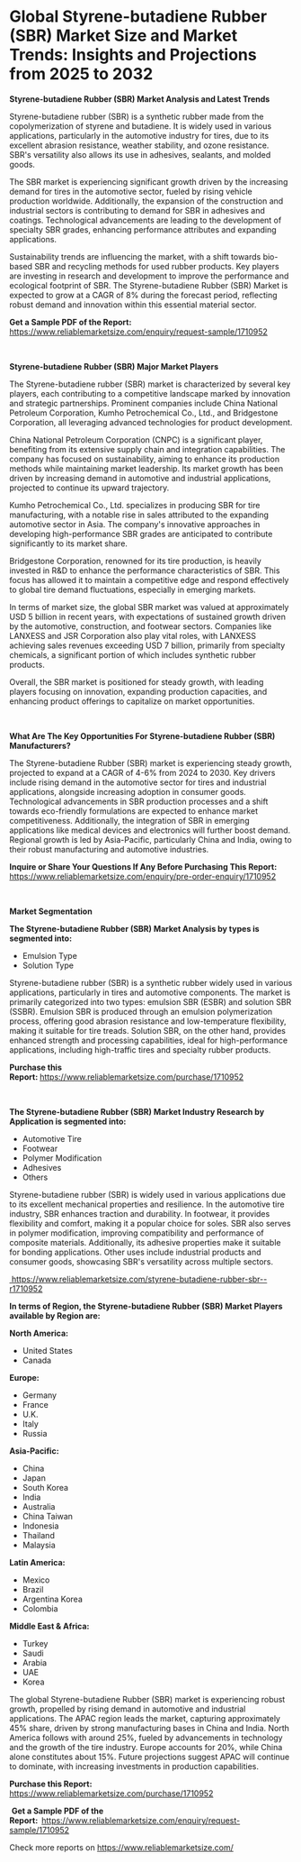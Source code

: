 <p><h1>Global Styrene-butadiene Rubber (SBR) Market Size and Market Trends: Insights and Projections from 2025 to 2032</h1></p><p><strong>Styrene-butadiene Rubber (SBR) Market Analysis and Latest Trends</strong></p>
<p><p>Styrene-butadiene rubber (SBR) is a synthetic rubber made from the copolymerization of styrene and butadiene. It is widely used in various applications, particularly in the automotive industry for tires, due to its excellent abrasion resistance, weather stability, and ozone resistance. SBR's versatility also allows its use in adhesives, sealants, and molded goods.</p><p>The SBR market is experiencing significant growth driven by the increasing demand for tires in the automotive sector, fueled by rising vehicle production worldwide. Additionally, the expansion of the construction and industrial sectors is contributing to demand for SBR in adhesives and coatings. Technological advancements are leading to the development of specialty SBR grades, enhancing performance attributes and expanding applications.</p><p>Sustainability trends are influencing the market, with a shift towards bio-based SBR and recycling methods for used rubber products. Key players are investing in research and development to improve the performance and ecological footprint of SBR. The Styrene-butadiene Rubber (SBR) Market is expected to grow at a CAGR of 8% during the forecast period, reflecting robust demand and innovation within this essential material sector.</p></p>
<p><strong>Get a Sample PDF of the Report:&nbsp;</strong> <a href="https://www.reliablemarketsize.com/enquiry/request-sample/1710952?utm_campaign=1167&utm_medium=2&utm_source=Github&utm_content=ia&utm_term=10012025&utm_id=styrene-butadiene-rubber-sbr">https://www.reliablemarketsize.com/enquiry/request-sample/1710952</a></p>
<p>&nbsp;</p>
<p><strong>Styrene-butadiene Rubber (SBR) Major Market Players</strong></p>
<p><p>The Styrene-butadiene rubber (SBR) market is characterized by several key players, each contributing to a competitive landscape marked by innovation and strategic partnerships. Prominent companies include China National Petroleum Corporation, Kumho Petrochemical Co., Ltd., and Bridgestone Corporation, all leveraging advanced technologies for product development.</p><p>China National Petroleum Corporation (CNPC) is a significant player, benefiting from its extensive supply chain and integration capabilities. The company has focused on sustainability, aiming to enhance its production methods while maintaining market leadership. Its market growth has been driven by increasing demand in automotive and industrial applications, projected to continue its upward trajectory.</p><p>Kumho Petrochemical Co., Ltd. specializes in producing SBR for tire manufacturing, with a notable rise in sales attributed to the expanding automotive sector in Asia. The company's innovative approaches in developing high-performance SBR grades are anticipated to contribute significantly to its market share.</p><p>Bridgestone Corporation, renowned for its tire production, is heavily invested in R&D to enhance the performance characteristics of SBR. This focus has allowed it to maintain a competitive edge and respond effectively to global tire demand fluctuations, especially in emerging markets.</p><p>In terms of market size, the global SBR market was valued at approximately USD 5 billion in recent years, with expectations of sustained growth driven by the automotive, construction, and footwear sectors. Companies like LANXESS and JSR Corporation also play vital roles, with LANXESS achieving sales revenues exceeding USD 7 billion, primarily from specialty chemicals, a significant portion of which includes synthetic rubber products.</p><p>Overall, the SBR market is positioned for steady growth, with leading players focusing on innovation, expanding production capacities, and enhancing product offerings to capitalize on market opportunities.</p></p>
<p>&nbsp;</p>
<p><strong>What Are The Key Opportunities For Styrene-butadiene Rubber (SBR) Manufacturers?</strong></p>
<p><p>The Styrene-butadiene Rubber (SBR) market is experiencing steady growth, projected to expand at a CAGR of 4-6% from 2024 to 2030. Key drivers include rising demand in the automotive sector for tires and industrial applications, alongside increasing adoption in consumer goods. Technological advancements in SBR production processes and a shift towards eco-friendly formulations are expected to enhance market competitiveness. Additionally, the integration of SBR in emerging applications like medical devices and electronics will further boost demand. Regional growth is led by Asia-Pacific, particularly China and India, owing to their robust manufacturing and automotive industries.</p></p>
<p><strong>Inquire or Share Your Questions If Any Before Purchasing This Report:</strong> <a href="https://www.reliablemarketsize.com/enquiry/pre-order-enquiry/1710952?utm_campaign=1167&utm_medium=2&utm_source=Github&utm_content=ia&utm_term=10012025&utm_id=styrene-butadiene-rubber-sbr">https://www.reliablemarketsize.com/enquiry/pre-order-enquiry/1710952</a></p>
<p>&nbsp;</p>
<p><strong>Market Segmentation</strong></p>
<p><strong>The Styrene-butadiene Rubber (SBR) Market Analysis by types is segmented into:</strong></p>
<p><ul><li>Emulsion Type</li><li>Solution Type</li></ul></p>
<p><p>Styrene-butadiene rubber (SBR) is a synthetic rubber widely used in various applications, particularly in tires and automotive components. The market is primarily categorized into two types: emulsion SBR (ESBR) and solution SBR (SSBR). Emulsion SBR is produced through an emulsion polymerization process, offering good abrasion resistance and low-temperature flexibility, making it suitable for tire treads. Solution SBR, on the other hand, provides enhanced strength and processing capabilities, ideal for high-performance applications, including high-traffic tires and specialty rubber products.</p></p>
<p><strong>Purchase this Report:&nbsp;</strong><a href="https://www.reliablemarketsize.com/purchase/1710952?utm_campaign=1167&utm_medium=2&utm_source=Github&utm_content=ia&utm_term=10012025&utm_id=styrene-butadiene-rubber-sbr">https://www.reliablemarketsize.com/purchase/1710952</a></p>
<p>&nbsp;</p>
<p><strong>The Styrene-butadiene Rubber (SBR) Market Industry Research by Application is segmented into:</strong></p>
<p><ul><li>Automotive Tire</li><li>Footwear</li><li>Polymer Modification</li><li>Adhesives</li><li>Others</li></ul></p>
<p><p>Styrene-butadiene rubber (SBR) is widely used in various applications due to its excellent mechanical properties and resilience. In the automotive tire industry, SBR enhances traction and durability. In footwear, it provides flexibility and comfort, making it a popular choice for soles. SBR also serves in polymer modification, improving compatibility and performance of composite materials. Additionally, its adhesive properties make it suitable for bonding applications. Other uses include industrial products and consumer goods, showcasing SBR's versatility across multiple sectors.</p></p>
<p><a href="https://www.reliablemarketsize.com/styrene-butadiene-rubber-sbr--r1710952?utm_campaign=1167&utm_medium=2&utm_source=Github&utm_content=ia&utm_term=10012025&utm_id=styrene-butadiene-rubber-sbr">&nbsp;https://www.reliablemarketsize.com/styrene-butadiene-rubber-sbr--r1710952</a></p>
<p><strong>In terms of Region, the Styrene-butadiene Rubber (SBR) Market Players available by Region are:</strong></p>
<p>
    <p> <strong> North America: </strong>
        <ul>
            <li>United States</li>
            <li>Canada</li>
        </ul>
        </p> 
    <p> <strong> Europe: </strong>
        <ul>
            <li>Germany</li>
            <li>France</li>
            <li>U.K.</li>
            <li>Italy</li>
            <li>Russia</li>
        </ul>
        </p> 
    <p> <strong> Asia-Pacific: </strong>
        <ul>
            <li>China</li>
            <li>Japan</li>
            <li>South Korea</li>
            <li>India</li>
            <li>Australia</li>
            <li>China Taiwan</li>
            <li>Indonesia</li>
            <li>Thailand</li>
            <li>Malaysia</li>
        </ul>
        </p> 
    <p> <strong> Latin America: </strong>
        <ul>
            <li>Mexico</li>
            <li>Brazil</li>
            <li>Argentina Korea</li>
            <li>Colombia</li>
        </ul>
        </p> 
    <p> <strong> Middle East & Africa: </strong>
        <ul>
            <li>Turkey</li>
            <li>Saudi</li>
            <li>Arabia</li>
            <li>UAE</li>
            <li>Korea</li>
        </ul>
    </p>
    </p>
<p><p>The global Styrene-butadiene Rubber (SBR) market is experiencing robust growth, propelled by rising demand in automotive and industrial applications. The APAC region leads the market, capturing approximately 45% share, driven by strong manufacturing bases in China and India. North America follows with around 25%, fueled by advancements in technology and the growth of the tire industry. Europe accounts for 20%, while China alone constitutes about 15%. Future projections suggest APAC will continue to dominate, with increasing investments in production capabilities.</p></p>
<p><strong>Purchase this Report: </strong><a href="https://www.reliablemarketsize.com/purchase/1710952?utm_campaign=1167&utm_medium=2&utm_source=Github&utm_content=ia&utm_term=10012025&utm_id=styrene-butadiene-rubber-sbr">https://www.reliablemarketsize.com/purchase/1710952</a></p>
<p>&nbsp;<strong>Get a Sample PDF of the Report:&nbsp;&nbsp;</strong><a href="https://www.reliablemarketsize.com/enquiry/request-sample/1710952?utm_campaign=1167&utm_medium=2&utm_source=Github&utm_content=ia&utm_term=10012025&utm_id=styrene-butadiene-rubber-sbr">https://www.reliablemarketsize.com/enquiry/request-sample/1710952</a></p>
<p><strong></strong></p>
<p>Check more reports on <a href="https://www.reliablemarketsize.com/?utm_campaign=1167&utm_medium=2&utm_source=Github&utm_content=ia&utm_term=10012025&utm_id=styrene-butadiene-rubber-sbr">https://www.reliablemarketsize.com/</a></p>